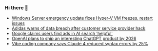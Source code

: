 ### Hi there 👋

<!--START_SECTION:feed-->
* [Windows Server emergency update fixes Hyper-V VM freezes, restart issues](https://www.bleepingcomputer.com/news/microsoft/windows-server-emergency-update-fixes-hyper-v-vm-freezes-restart-issues/)
* [Adidas warns of data breach after customer service provider hack](https://www.bleepingcomputer.com/news/security/adidas-warns-of-data-breach-after-customer-service-provider-hack/)
* [Google claims users find ads in AI search 'helpful'](https://www.bleepingcomputer.com/news/google/google-claims-users-find-ads-in-ai-search-helpful/)
* [OpenAI plans to ship an interesting ChatGPT product by 2026](https://www.bleepingcomputer.com/news/artificial-intelligence/openai-plans-to-ship-an-interesting-chatgpt-product-by-2026/)
* [Vibe coding company says Claude 4 reduced syntax errors by 25%](https://www.bleepingcomputer.com/news/artificial-intelligence/vibe-coding-company-says-claude-4-reduced-syntax-errors-by-25-percent/)
<!--END_SECTION:feed-->

<!--
**frankenk/frankenk** is a ✨ _special_ ✨ repository because its `README.md` (this file) appears on your GitHub profile.

Here are some ideas to get you started:

- 🔭 I’m currently working on ...
- 🌱 I’m currently learning ...
- 👯 I’m looking to collaborate on ...
- 🤔 I’m looking for help with ...
- 💬 Ask me about ...
- 📫 How to reach me: ...
- 😄 Pronouns: ...
- ⚡ Fun fact: ...
-->



